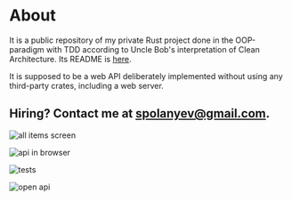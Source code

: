 # About

It is a public repository of my private Rust project done in the OOP-paradigm with TDD according to Uncle Bob's interpretation of Clean Architecture. Its README is [here](https://github.com/spolanyev/rust-oop-tdd-clean-architecture-web-api/blob/main/INNER_README.md).

It is supposed to be a web API deliberately implemented without using any third-party crates, including a web server.

## Hiring? Contact me at [spolanyev@gmail.com](mailto:spolanyev@gmail.com?subject=Rust%20vacancy).

![all items screen](https://github.com/spolanyev/rust-oop-tdd-clean-architecture-web-api/blob/main/all-items.png?raw=true)

![api in browser](https://github.com/spolanyev/rust-oop-tdd-clean-architecture-web-api/blob/main/api-in-browser.png?raw=true)

![tests](https://github.com/spolanyev/rust-oop-tdd-clean-architecture-web-api/blob/main/tests.png?raw=true)

![open api](https://github.com/spolanyev/rust-oop-tdd-clean-architecture-web-api/blob/main/open-api.png?raw=true)
